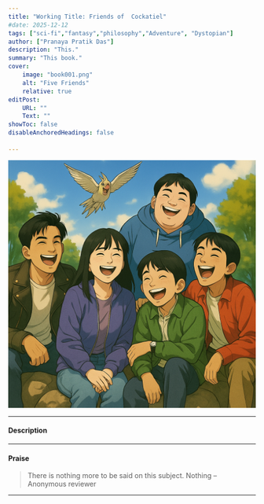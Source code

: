 ```yaml
---
title: "Working Title: Friends of  Cockatiel" 
#date: 2025-12-12
tags: ["sci-fi","fantasy","philosophy","Adventure", "Dystopian"]
author: ["Pranaya Pratik Das"]
description: "This."
summary: "This book."
cover:
    image: "book001.png"
    alt: "Five Friends"
    relative: true
editPost:
    URL: ""
    Text: ""
showToc: false
disableAnchoredHeadings: false

---
```

![](book0001.png)

---

#### Description

 [^1]: 

---

#### Praise

> There is nothing more to be said on this subject. Nothing – Anonymous reviewer

---
